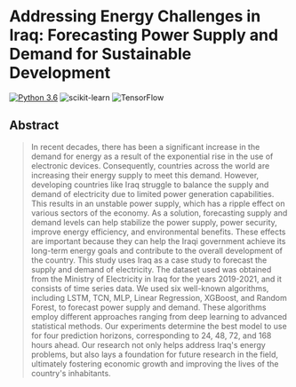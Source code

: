 
# Addressing Energy Challenges in Iraq: Forecasting Power Supply and Demand for Sustainable Development

[![Python 3.6](https://img.shields.io/badge/Python-3.6%20%7C%203.7%20%7C%203.8-blue)](https://www.python.org/downloads/release/python-360/)
![scikit-learn](https://img.shields.io/badge/scikit--learn-%23F7931E.svg?style=for-the-badge&logo=scikit-learn&logoColor=white)
![TensorFlow](https://img.shields.io/badge/TensorFlow-%23FF6F00.svg?style=for-the-badge&logo=TensorFlow&logoColor=white)


## Abstract
> In recent decades, there has been a significant increase in the demand for energy as a result of the exponential rise in the use of electronic devices. Consequently, countries across the world are increasing their energy supply to meet this demand. However, developing countries like Iraq struggle to balance the supply and demand of electricity due to limited power generation capabilities. This results in an unstable power supply, which has a ripple effect on various sectors of the economy. As a solution, forecasting supply and demand levels can help stabilize the power supply, power security, improve energy efficiency, and environmental benefits. These effects are important because they can help the Iraqi government achieve its long-term energy goals and contribute to the overall development of the country. This study uses Iraq as a case study to forecast the supply and demand of electricity. The dataset used was obtained from the Ministry of Electricity in Iraq for the years 2019-2021, and it consists of time series data. We used six well-known algorithms, including LSTM, TCN, MLP, Linear Regression, XGBoost, and Random Forest, to forecast power supply and demand. These algorithms employ different approaches ranging from deep learning to advanced statistical methods. Our experiments determine the best model to use for four prediction horizons, corresponding to 24, 48, 72, and 168 hours ahead. Our research not only helps address Iraq's energy problems, but also lays a foundation for future research in the field, ultimately fostering economic growth and improving the lives of the country's inhabitants. 